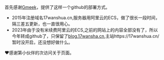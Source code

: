 首先感谢[Gmeek](https://meekdai.com/Gmeek.html)，提供了这样一个github的部署方式。

- 2015年注册域名17wanshua.cn,服务器用阿里云的ECS，做了很长一段时间，隔三差五更新，也一直很用心。
- 2023年由于没有米续费阿里云的ECS,之前的网站上的内容全部没有了，所以今年转成github了，只保留了[blog.17wansha.cn](https://blog.17wanshua.cn/),主站https://17wanshua.cn/ 暂时没开启，还没想好做什么。


<span id="user-content-busuanzi">
❤️感谢第<span id="busuanzi_container_site_uv"></span>小伙伴的<span id="busuanzi_value_site_pv"></span>次访问关于页面。
</span>
<!-- ##{"script":"<script>document.getElementById('user-content-busuanzi').id='busuanzi_container_site_uv';busuanzi=document.getElementById('busuanzi_container_site_uv');busuanzi.style.display='none';busuanzi.childNodes[1].id='busuanzi_value_site_uv';busuanzi.childNodes[3].id='busuanzi_value_site_pv';</script><script async src='//busuanzi.ibruce.info/busuanzi/2.3/busuanzi.pure.mini.js'></script>"}## -->



